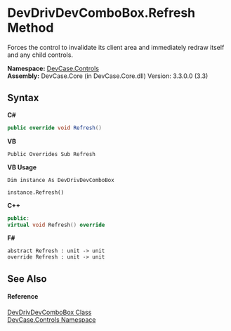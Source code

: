 # DevDrivDevComboBox.Refresh Method 
 

Forces the control to invalidate its client area and immediately redraw itself and any child controls.

**Namespace:**&nbsp;<a href="N_DevCase_Controls">DevCase.Controls</a><br />**Assembly:**&nbsp;DevCase.Core (in DevCase.Core.dll) Version: 3.3.0.0 (3.3)

## Syntax

**C#**<br />
``` C#
public override void Refresh()
```

**VB**<br />
``` VB
Public Overrides Sub Refresh
```

**VB Usage**<br />
``` VB Usage
Dim instance As DevDrivDevComboBox

instance.Refresh()
```

**C++**<br />
``` C++
public:
virtual void Refresh() override
```

**F#**<br />
``` F#
abstract Refresh : unit -> unit 
override Refresh : unit -> unit 
```


## See Also


#### Reference
<a href="T_DevCase_Controls_DevDrivDevComboBox">DevDrivDevComboBox Class</a><br /><a href="N_DevCase_Controls">DevCase.Controls Namespace</a><br />